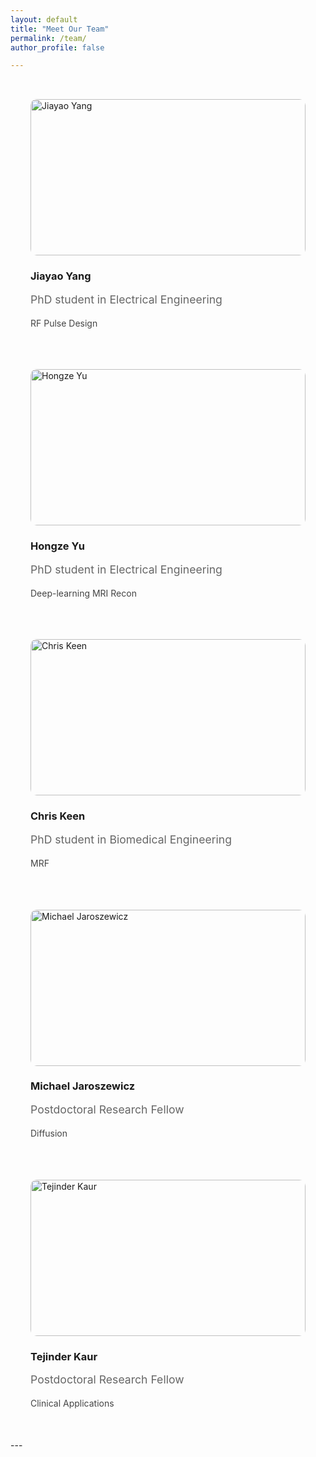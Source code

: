 ```yaml
---
layout: default
title: "Meet Our Team"
permalink: /team/
author_profile: false

---
```


<div class="team-container">

<div class="team-member">
  <img src="https://i.pravatar.cc/300?img=1" alt="Jiayao Yang" class="member-photo">
  <div class="member-info">
    <h3>Jiayao Yang</h3>
    <p class="role">PhD student in Electrical Engineering</p>
    <p class="bio">RF Pulse Design</p>
    <div class="social-links">
      <a href="#"><i class="fab fa-linkedin"></i></a>
      <a href="#"><i class="fab fa-twitter"></i></a>
      <a href="#"><i class="fas fa-envelope"></i></a>
    </div>
  </div>
</div>

<div class="team-member">
  <img src="https://i.pravatar.cc/300?img=2" alt="Hongze Yu" class="member-photo">
  <div class="member-info">
    <h3>Hongze Yu</h3>
    <p class="role">PhD student in Electrical Engineering</p>
    <p class="bio">Deep-learning MRI Recon</p>
    <div class="social-links">
      <a href="#"><i class="fab fa-github"></i></a>
      <a href="#"><i class="fab fa-dev"></i></a>
    </div>
  </div>
</div>

<div class="team-member">
  <img src="https://i.pravatar.cc/300?img=3" alt="Chris Keen" class="member-photo">
  <div class="member-info">
    <h3>Chris Keen</h3>
    <p class="role">PhD student in Biomedical Engineering</p>
    <p class="bio">MRF</p>
    <div class="social-links">
      <a href="#"><i class="fab fa-instagram"></i></a>
      <a href="#"><i class="fab fa-tiktok"></i></a>
    </div>
  </div>
</div>

<div class="team-member">
  <img src="https://i.pravatar.cc/300?img=3" alt="Michael Jaroszewicz" class="member-photo">
  <div class="member-info">
    <h3>Michael Jaroszewicz</h3>
    <p class="role">Postdoctoral Research Fellow</p>
    <p class="bio">Diffusion</p>
    <div class="social-links">
      <a href="#"><i class="fab fa-instagram"></i></a>
      <a href="#"><i class="fab fa-tiktok"></i></a>
    </div>
  </div>
</div>

<div class="team-member">
  <img src="https://i.pravatar.cc/300?img=3" alt="Tejinder Kaur" class="member-photo">
  <div class="member-info">
    <h3>Tejinder Kaur</h3>
    <p class="role">Postdoctoral Research Fellow</p>
    <p class="bio">Clinical Applications</p>
    <div class="social-links">
      <a href="#"><i class="fab fa-instagram"></i></a>
      <a href="#"><i class="fab fa-tiktok"></i></a>
    </div>
  </div>
</div>

</div>

<style>
.team-container {
  display: grid;
  grid-template-columns: 1fr;
  gap: 3rem;
  max-width: 1200px;
  margin: 0 auto;
  padding: 2rem;
}

.member-content {
  display: grid;
  grid-template-columns: 250px 1fr !important;
  gap: 0 !important;
  align-items: start;
}

.left-column {
  width: 250px; /* Explicit width matching grid column */
  padding: 1rem;
  box-sizing: border-box; /* Prevent overflow */
}

.member-photo {
  width: 100%;
  height: 250px;
  object-fit: cover;
  border-radius: 10px;
}

.member-info {
  padding-right: 2rem;
}

.role {
  color: #666;
  font-size: 1.1rem;
  margin: 0.8rem 0;
}

.bio {
  color: #444;
  line-height: 1.7;
  margin-top: 1rem;
}


.social-links {
  display: flex;
  justify-content: center;
  gap: 1.5rem;
}

.social-links a {
  color: #333;
  font-size: 1.8rem;
  transition: color 0.3s ease;
}

.social-links a:hover {
  transform: translateY(-3px);
  color: #0077b5; /* LinkedIn blue */
}

  @media (max-width: 768px) {
  .member-content {
    grid-template-columns: 1fr !important;
    gap: 2rem;
  }
  
  .left-column {
    width: 100% !important;
    margin: 0 auto;
  }
  
  .member-photo {
    width: 200px !important;
    height: 200px !important;
    margin: 0 auto;
  
  .member-info {
    text-align: center;
    padding-right: 0;
  }
}
</style>

<!-- Add Font Awesome for icons -->
<link rel="stylesheet" href="https://cdnjs.cloudflare.com/ajax/libs/font-awesome/5.15.4/css/all.min.css">
---
